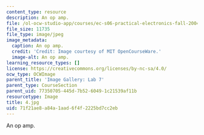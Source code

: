```yaml
---
content_type: resource
description: An op amp.
file: /ol-ocw-studio-app/courses/ec-s06-practical-electronics-fall-2004/71f21ae8a84a1aad6f4f2225bd7cc2eb_4.jpg
file_size: 11735
file_type: image/jpeg
image_metadata:
  caption: An op amp.
  credit: 'Credit: Image courtesy of MIT OpenCourseWare.'
  image-alt: An op amp.
learning_resource_types: []
license: https://creativecommons.org/licenses/by-nc-sa/4.0/
ocw_type: OCWImage
parent_title: 'Image Gallery: Lab 7'
parent_type: CourseSection
parent_uid: 77350705-445d-7b52-6049-1c21539af11b
resourcetype: Image
title: 4.jpg
uid: 71f21ae8-a84a-1aad-6f4f-2225bd7cc2eb
---
```

An op amp.